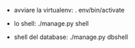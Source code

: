 * avviare la virtualenv:
. env/bin/activate

* lo shell:
./manage.py shell

* shell del database:
./manage.py dbshell

